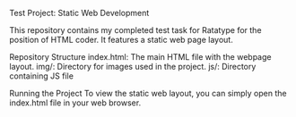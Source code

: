 Test Project: Static Web Development

This repository contains my completed test task for Ratatype for the position of HTML coder. It features a static web page layout.


Repository Structure
index.html: The main HTML file with the webpage layout.
img/: Directory for images used in the project.
js/: Directory containing JS file


Running the Project
To view the static web layout, you can simply open the index.html file in your web browser.

 
 
